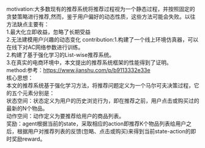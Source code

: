 motivation:大多数现有的推荐系统将推荐过程视为一个静态过程，并按照固定的贪婪策略进行推荐,然而，鉴于用户偏好的动态性质，这些方法可能会失败。以往方法缺点主要有：  
1.最大化立即收益，忽略了长期受益  
2.无法建模用户兴趣的动态变化
contribution:1.构建了一个线上环境仿真器，可以在线下对AC网络参数进行训练。  
2.构建了基于强化学习的List-wise推荐系统。  
3.在真实的电商环境中，本文提出的推荐系统框架的性能得到了证明。  
method:参考：https://www.jianshu.com/p/b9113332e33e  
核心思想：  
本文的推荐系统基于强化学习方法，将推荐问题定义为一个马尔可夫决策过程，它的五个元素分别是：  
状态空间：状态定义为用户的历史浏览行为，即在推荐之前，用户点击或购买过的最新的N个物品。  
动作空间：动作定义为要推荐给用户的商品列表。  
奖励：agent根据当前的state，采取相应的action即推荐K个物品列表给用户之后，根据用户对推荐列表的反馈(忽略、点击或购买)来得到当前state-action的即时奖励reward。

